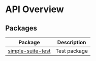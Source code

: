 
# API Overview

## Packages

|  Package | Description |
|  --- | --- |
|  [simple-suite-test](docs/simple-suite-test) | Test package |


